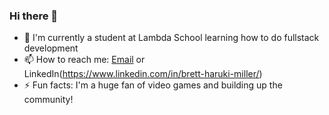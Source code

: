### Hi there 👋

- 🔭 I'm currently a student at Lambda School learning how to do fullstack development
- 📫 How to reach me: [Email](bharukimiller@gmail.com) or LinkedIn(https://www.linkedin.com/in/brett-haruki-miller/)
- ⚡ Fun facts: I'm a huge fan of video games and building up the community!
